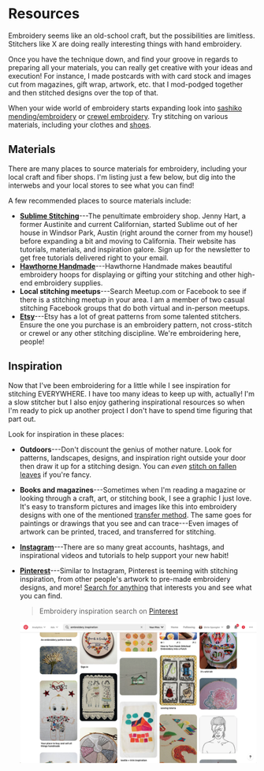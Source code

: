 
# Resources

Embroidery seems like an old-school craft, but the possibilities are limitless. Stitchers like X are doing really interesting things with hand embroidery.

Once you have the technique down, and find your groove in regards to preparing all your materials, you can really get creative with your ideas and execution! For instance, I made postcards with with card stock and  images cut from magazines, gift wrap, artwork, etc. that I mod-podged together and then stitched designs over the top of that.

When your wide world of embroidery starts expanding look into [sashiko mending/embroidery](https://www.google.com/search?q=sashiko+mending&oq=sashiko+mending&aqs=chrome..69i57j0l7.4422j0j1&sourceid=chrome&ie=UTF-8) or [crewel embroidery](https://www.google.com/search?sxsrf=ALeKk03DNEb8kLBgqhcEd8QCEDtC8eF0AQ%3A1586026915477&ei=o9mIXqjbHImgtQXGvpg4&q=crewel+embroidery&oq=crewel+em&gs_lcp=CgZwc3ktYWIQAxgAMgUIABCRAjIKCAAQgwEQFBCHAjICCAAyAggAMgIIADICCAAyAggAMgIIADICCAAyAggAOgQIABBHOgQIIxAnOgUIABCDAToICAAQgwEQkQI6BAgAEENKJAgXEiAwZzgyZzk1Zzg3Zzk0ZzcxZzYzZzYxZzY0ZzY0ZzBnNkobCBgSFzBnMWcxZzFnMWcxZzFnMWcxZzFnMGc0UPGXAli2nwJg06gCaABwBHgAgAFaiAGABZIBATmYAQCgAQGqAQdnd3Mtd2l6&sclient=psy-ab). Try stitching on various materials, including your clothes and [shoes](https://www.google.com/search?q=embroider+shoes&oq=embroider+shoes&aqs=chrome..69i57j0l7.3058j0j9&sourceid=chrome&ie=UTF-8).

## Materials

There are many places to source materials for embroidery, including your local craft and fiber shops. I'm listing just a few below, but dig into the interwebs and your local stores to see what you can find!

A few recommended places to source materials include:

*  [**Sublime Stitching**](https://sublimestitching.com/)---The penultimate embroidery shop. Jenny Hart, a former Austinite and current Californian, started Sublime out of her house in Windsor Park, Austin (right around the corner from my house!) before expanding a bit and moving to California. Their website has tutorials, materials, and inspiration galore. Sign up for the newsletter to get free tutorials delivered right to your email.
*  [**Hawthorne Handmade**](https://www.hawthornhandmade.com/)---Hawthorne Handmade makes beautiful embroidery hoops for displaying or gifting your stitching and other high-end embroidery supplies.
*  **Local stitching meetups**---Search Meetup.com or Facebook to see if there is a stitching meetup in your area. I am a member of two casual stitching Facebook groups that do both virtual and in-person meetups.
*  [**Etsy**](https://www.etsy.com/search?q=embroidery%20pattern)---Etsy has a lot of great patterns from some talented stitchers. Ensure the one you purchase is an embroidery pattern, not cross-stitch or crewel or any other stitching discipline. We're embroidering here, people!

## Inspiration

Now that I've been embroidering for a little while I see inspiration for stitching EVERYWHERE. I have too many ideas to keep up with, actually! I'm a slow stitcher but I also enjoy gathering inspirational resources so when I'm ready to pick up another project I don't have to spend time figuring that part out.

Look for inspiration in these places:

*  **Outdoors**---Don't discount the genius of mother nature. Look for patterns, landscapes, designs, and inspiration right outside your door then draw it up for a stitching design. You can _even_ [stitch on fallen leaves](https://www.google.com/search?sxsrf=ALeKk01i4SGIH1tMr_wl036_FH_AT6vCpA:1586024732669&q=embroidery+on+leaves&tbm=isch&source=univ&sa=X&ved=2ahUKEwjItq7Gss_oAhUDUKwKHSJkA7AQsAR6BAgJEAE&biw=1494&bih=891) if you're fancy.
*  **Books and magazines**---Sometimes when I'm reading a magazine or looking through a craft, art, or stitching book, I see a graphic I just love. It's easy to transform pictures and images like this into embroidery designs with one of the mentioned [transfer method](/prepare-project.md#prepare-fabric-and-design). The same goes for paintings or drawings that you see and can trace---Even images of artwork can be printed, traced, and transferred for stitching.
*  [**Instagram**](https://www.instagram.com/explore/tags/embroidery/)---There are so many great accounts, hashtags, and inspirational videos and tutorials to help support your new habit!
*  [**Pinterest**](https://www.pinterest.com/)---Similar to Instagram, Pinterest is teeming with stitching inspiration, from other people's artwork to pre-made embroidery designs, and more! [Search for anything](https://www.pinterest.com/search/my_pins/?q=embroidery%20inspiration&rs=typed&term_meta[]=embroidery%7Ctyped&term_meta[]=inspiration%7Ctyped) that interests you and see what you can find.

   > Embroidery inspiration search on [Pinterest](https://www.pinterest.com/search/my_pins/?q=embroidery%20inspiration&rs=typed&term_meta[]=embroidery%7Ctyped&term_meta[]=inspiration%7Ctyped)

   ![Embroidery inspiration search on Pinterest](/images/resources_pinterest.png)
